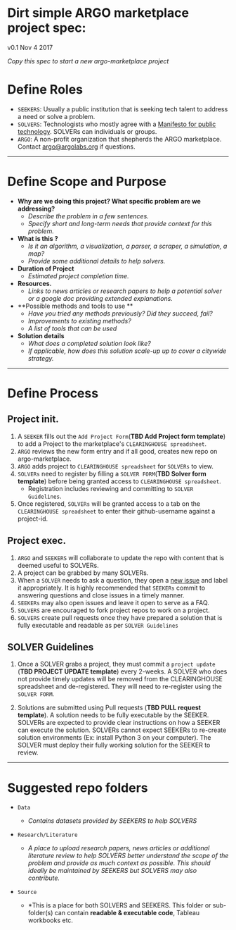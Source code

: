 # Dirt simple ARGO marketplace project spec:
v0.1 Nov 4 2017

*Copy this spec to start a new argo-marketplace project*

# Define Roles
- `SEEKERS`: Usually a public institution that is seeking tech talent to address a need or solve a problem.
- `SOLVERS`: Technologists who mostly agree with a [Manifesto for public technology](civichall.org/civicist/manifesto-for-public-technology/). SOLVERs can individuals or groups.
- `ARGO`: A non-profit organization that shepherds the ARGO marketplace. Contact argo@argolabs.org if questions.
---
# Define Scope and Purpose 

- **Why are we doing this project? What specific problem are we addressing?**
	- *Describe the problem in a few sentences.*
	- *Specify short and long-term needs that provide context for this problem.*
- **What is this ?** 
	- *Is it an algorithm, a visualization, a parser, a scraper, a simulation, a map?*
	- *Provide some additional details to help solvers.*
- **Duration of Project**
	- *Estimated project completion time.*
- **Resources.**
	- *Links to news articles or research papers to help a potential solver or a google doc providing extended explanations.*
- **Possible methods and tools to use **
	- *Have you tried any methods previously? Did they succeed, fail?*
	- *Improvements to existing methods?*
	- *A list of tools that can be used*
- **Solution details**
	- *What does a completed solution look like?*
	- *If applicable, how does this solution scale-up up to cover a citywide strategy.*
---
# Define Process
## Project init.
1. A `SEEKER` fills out the `Add Project Form`(**TBD Add Project form template**) to add a Project to the marketplace's `CLEARINGHOUSE spreadsheet`.
2. `ARGO` reviews the new form entry and if all good, creates new repo on argo-marketplace.
3. `ARGO` adds project to `CLEARINGHOUSE spreadsheet` for `SOLVERs` to view.
4. `SOLVERs` need to register by filling a `SOLVER FORM`(**TBD Solver form template**) before being granted access to `CLEARINGHOUSE spreadsheet`. 
	- Registration includes reviewing and committing to `SOLVER Guidelines`.
5. Once registered, `SOLVERs` will be granted access to a tab on the `CLEARINGHOUSE spreadsheet` to enter their github-username against a project-id.

## Project exec.
1. `ARGO` and `SEEKERS` will collaborate to update the repo with content that is deemed useful to SOLVERs.
2. A project can be grabbed by many SOLVERs.
3. When a `SOLVER` needs to ask a question, they open a [new issue](https://github.com/argo-marketplace/test-project/issues) and label it appropriately. It is highly recommended that `SEEKERs` commit to answering questions and close issues in a timely manner.
4. `SEEKERs` may also open issues and leave it open to serve as a FAQ.
5. `SOLVERS` are encouraged to fork project repos to work on a project. 
6. `SOLVERS` create pull requests once they have prepared a solution that is fully executable and readable as per `SOLVER Guidelines`

## SOLVER Guidelines
1. Once a SOLVER grabs a project, they must commit a `project update` (**TBD PROJECT UPDATE template**) every 2-weeks. A SOLVER who does not provide timely updates will be removed from the CLEARINGHOUSE spreadsheet and de-registered. They will need to re-register using the `SOLVER FORM`.

2. Solutions are submitted using Pull requests (**TBD PULL request template**). A solution needs to be fully executable by the SEEKER. SOLVERs are expected to provide clear instructions on how a SEEKER can execute the solution. SOLVERs cannot expect SEEKERs to re-create solution environments (Ex: install Python 3 on your computer). The SOLVER must deploy their fully working solution for the SEEKER to review.

---
# Suggested repo folders
- `Data`
	- *Contains datasets provided by SEEKERS to help SOLVERS*

- `Research/Literature`
	- *A place to upload research papers, news articles or additional literature review to help SOLVERS better understand the scope of the problem and provide as much context as possible. This should ideally be maintained by SEEKERS but SOLVERS may also contribute.*

- `Source`
	- *This is a place for both SOLVERS and SEEKERS. This folder or sub-folder(s) can contain **readable & executable code**, Tableau workbooks etc.

